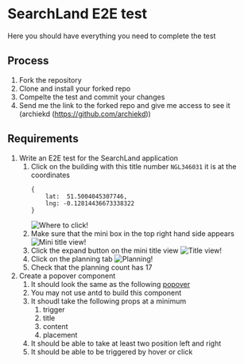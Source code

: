 # SearchLand E2E test

Here you should have everything you need to complete the test
## Process

1. Fork the repository
2. Clone and install your forked repo
3. Compelte the test and commit your changes
4. Send me the link to the forked repo and give me access to see it (archiekd (https://github.com/archiekd))


## Requirements

1. Write an E2E test for the SearchLand application
   1. Click on the building with this title number `NGL346031` it is at the coordinates 
		```
		{
			lat:  51.5004045307746,
			lng: -0.12814436673338322 
		}
		```
		![Where to click!](./images/where_to_click.png)
	2. Make sure that the mini box in the top right hand side appears
   	![Mini title view!](./images/mini_view.png)
	3. Click the expand button on the mini title view
   	![Title view!](./images/title_view.png)
	4. Click on the planning tab
		![Planning!](./images/planning.png)
	5. Check that the planning count has 17
2. Create a popover component
   1. It should look the same as the following [popover](https://ant.design/components/popover/)
   2. You may not use antd to build this component
   3. It shoudl take the following props at a minimum
      1. trigger
      2. title
      3. content
      4. placement
   4. It should be able to take at least two position left and right
   5. It should be able to be triggered by hover or click 


